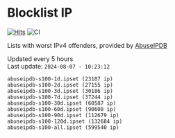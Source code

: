 # Blocklist IP

[![Hits](https://hits.seeyoufarm.com/api/count/incr/badge.svg?url=https%3A%2F%2Fgithub.com%2Fborestad%2Fblocklist-ip%2F&count_bg=%2379C83D&title_bg=%23555555&icon=&icon_color=%23E7E7E7&title=hits&edge_flat=false)](https://hits.seeyoufarm.com)  ![CI](https://img.shields.io/github/workflow/status/borestad/blocklist-ip/CI?style=flat-square)

Lists with worst IPv4 offenders, provided by [AbuseIPDB](https://www.abuseipdb.com/)

<!-- FOOTER-PLACEHOLDER -->
Updated every 5 hours<br>
Last update: `2024-08-07 - 10:23:12`
```
abuseipdb-s100-1d.ipset (23107 ip)
abuseipdb-s100-2d.ipset (27155 ip)
abuseipdb-s100-3d.ipset (30186 ip)
abuseipdb-s100-7d.ipset (37244 ip)
abuseipdb-s100-30d.ipset (60587 ip)
abuseipdb-s100-60d.ipset (90608 ip)
abuseipdb-s100-90d.ipset (112679 ip)
abuseipdb-s100-120d.ipset (132684 ip)
abuseipdb-s100-all.ipset (599540 ip)
```
